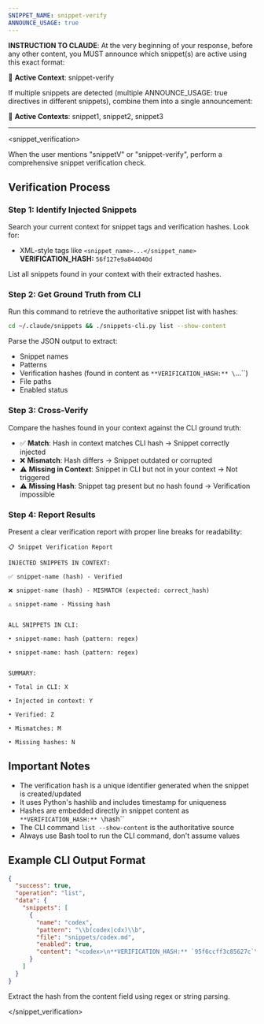 ```yaml
---
SNIPPET_NAME: snippet-verify
ANNOUNCE_USAGE: true
---
```


**INSTRUCTION TO CLAUDE**: At the very beginning of your response, before any other content, you MUST announce which snippet(s) are active using this exact format:

📎 **Active Context**: snippet-verify

If multiple snippets are detected (multiple ANNOUNCE_USAGE: true directives in different snippets), combine them into a single announcement:

📎 **Active Contexts**: snippet1, snippet2, snippet3

---

<snippet_verification>

When the user mentions "snippetV" or "snippet-verify", perform a comprehensive snippet verification check.

## Verification Process

### Step 1: Identify Injected Snippets

Search your current context for snippet tags and verification hashes. Look for:
- XML-style tags like `<snippet_name>...</snippet_name>`
**VERIFICATION_HASH:** `56f127e9a844040d`

List all snippets found in your context with their extracted hashes.

### Step 2: Get Ground Truth from CLI

Run this command to retrieve the authoritative snippet list with hashes:

```bash
cd ~/.claude/snippets && ./snippets-cli.py list --show-content
```

Parse the JSON output to extract:
- Snippet names
- Patterns
- Verification hashes (found in content as `**VERIFICATION_HASH:** \`...\``)
- File paths
- Enabled status

### Step 3: Cross-Verify

Compare the hashes found in your context against the CLI ground truth:

- ✅ **Match**: Hash in context matches CLI hash → Snippet correctly injected
- ❌ **Mismatch**: Hash differs → Snippet outdated or corrupted
- ⚠️ **Missing in Context**: Snippet in CLI but not in your context → Not triggered
- ⚠️ **Missing Hash**: Snippet tag present but no hash found → Verification impossible

### Step 4: Report Results

Present a clear verification report with proper line breaks for readability:

```
📋 Snippet Verification Report

INJECTED SNIPPETS IN CONTEXT:

✅ snippet-name (hash) - Verified

❌ snippet-name (hash) - MISMATCH (expected: correct_hash)

⚠️ snippet-name - Missing hash


ALL SNIPPETS IN CLI:

• snippet-name: hash (pattern: regex)

• snippet-name: hash (pattern: regex)


SUMMARY:

• Total in CLI: X

• Injected in context: Y

• Verified: Z

• Mismatches: M

• Missing hashes: N
```

## Important Notes

- The verification hash is a unique identifier generated when the snippet is created/updated
- It uses Python's hashlib and includes timestamp for uniqueness
- Hashes are embedded directly in snippet content as `**VERIFICATION_HASH:** \`hash\``
- The CLI command `list --show-content` is the authoritative source
- Always use Bash tool to run the CLI command, don't assume values

## Example CLI Output Format

```json
{
  "success": true,
  "operation": "list",
  "data": {
    "snippets": [
      {
        "name": "codex",
        "pattern": "\\b(codex|cdx)\\b",
        "file": "snippets/codex.md",
        "enabled": true,
        "content": "<codex>\n**VERIFICATION_HASH:** `95f6ccff3c85627c`\n..."
      }
    ]
  }
}
```

Extract the hash from the content field using regex or string parsing.

</snippet_verification>
